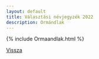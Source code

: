 ```yaml
---
layout: default
title: Választási névjegyzék 2022
description: Ormándlak
---
```


{% include Ormaandlak.html %}

[Vissza](./)
